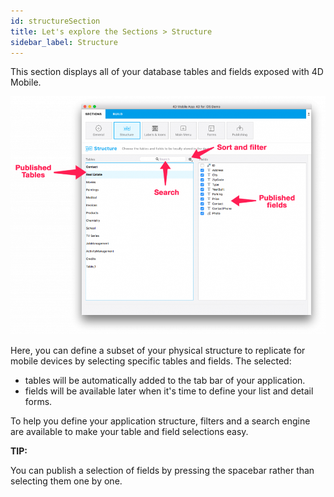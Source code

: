 ```yaml
---
id: structureSection
title: Let's explore the Sections > Structure
sidebar_label: Structure
---
```


This section displays all of your database tables and fields exposed with 4D Mobile.


![alt-text](assets/4DforiOSOverview/Structure-section-4D-for-iOS.png)


Here, you can define a subset of your physical structure to replicate for mobile devices by selecting specific tables and fields. The selected:

* tables will be automatically added to the tab bar of your application.
* fields will be available later when it's time to define your list and detail forms.
 

To help you define your application structure, filters and a search engine are available to make your table and field selections easy.

<div class = "tips">
<b>TIP:</b>

You can publish a selection of fields by pressing the spacebar rather than selecting them one by one.
</div>